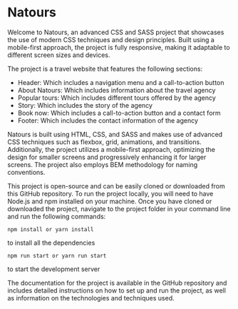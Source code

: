 # Natours

Welcome to Natours, an advanced CSS and SASS project that showcases the use of modern CSS techniques and design principles. Built using a mobile-first approach, the project is fully responsive, making it adaptable to different screen sizes and devices.

The project is a travel website that features the following sections:

- Header: Which includes a navigation menu and a call-to-action button
- About Natours: Which includes information about the travel agency
- Popular tours: Which includes different tours offered by the agency
- Story: Which includes the story of the agency
- Book now: Which includes a call-to-action button and a contact form
- Footer: Which includes the contact information of the agency

Natours is built using HTML, CSS, and SASS and makes use of advanced CSS techniques such as flexbox, grid, animations, and transitions. Additionally, the project utilizes a mobile-first approach, optimizing the design for smaller screens and progressively enhancing it for larger screens. The project also employs BEM methodology for naming conventions.

This project is open-source and can be easily cloned or downloaded from this GitHub repository. To run the project locally, you will need to have Node.js and npm installed on your machine. Once you have cloned or downloaded the project, navigate to the project folder in your command line and run the following commands:
```
npm install or yarn install
```

to install all the dependencies

```
npm run start or yarn run start
```

to start the development server

The documentation for the project is available in the GitHub repository and includes detailed instructions on how to set up and run the project, as well as information on the technologies and techniques used.
